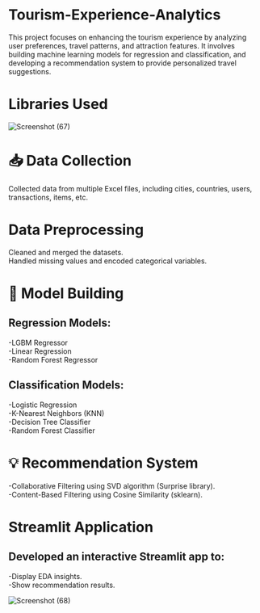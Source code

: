 # Tourism-Experience-Analytics
This project focuses on enhancing the tourism experience by analyzing user preferences, travel patterns, and attraction features.
It involves building machine learning models for regression and classification, and developing a recommendation system to provide personalized travel suggestions.
# Libraries Used
![Screenshot (67)](https://github.com/user-attachments/assets/2f5a5bbb-933e-4a87-aead-5d314c5a15e5)
# 📥 Data Collection
Collected data from multiple Excel files, including cities, countries, users, transactions, items, etc.
# Data Preprocessing
Cleaned and merged the datasets.\
Handled missing values and encoded categorical variables.
# 🤖 Model Building
## Regression Models:
-LGBM Regressor\
-Linear Regression\
-Random Forest Regressor
## Classification Models:
-Logistic Regression\
-K-Nearest Neighbors (KNN)\
-Decision Tree Classifier\
-Random Forest Classifier
# 💡 Recommendation System
-Collaborative Filtering using SVD algorithm (Surprise library).\
-Content-Based Filtering using Cosine Similarity (sklearn).
# Streamlit Application
## Developed an interactive Streamlit app to:
-Display EDA insights.\
-Show recommendation results.

![Screenshot (68)](https://github.com/user-attachments/assets/564846e0-850b-4485-ba41-d55e84fcef01)

